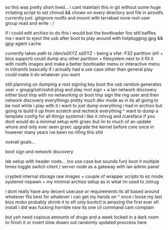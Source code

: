 so this was pretty short lived...
i cant maintain this in git without some huge irritating script to set chmod && chown on every directory and file in airootfs
currently just .gitignore rootfs and mount with terrabad none root user group read and write : / 

if i could edit archiso to do this i would but the bootloader foo still baffles me
i want to eject the usb after boot to play around with hotplugging gpg && gpg-agent cache

currently takes path to /dev/sdXYZ 
sdXYZ - being a vfat -F32 partition (efi + bios support)
could dump any other partition + filesystem next to it fill it with rootfs images and make a better bootloader menu or interactive menu in initramfs
basically if i actually had a use case other than general play could make it do whatever you want

still planning on dumping a root signing key
boot the usb random generates user + gnupg/ssh/sshd
plug and play root sign + a lan network discovery
either boot tmp with no networking or boot tmp sign the rng user and then network discovery
everythings pretty much dev mode as in its all going to be root while i play with it 
i want to just dump everything i had in archiso but going to build it up from scratch and recheck everything
^ want to dump a template config for all things systemd i like it /shrug and /careface if you dont
would do a minimal setup with grsec but im to much of an update whore and only ever seen grsec upgrade the kernel before core once in however many years ive been no-lifing this shit

overall goals...

boot sign and network discovery

lab setup with header node... (no use case but sounds fun) boot it multiple times toggle switch client / server node as a gateway with lan admin panel

crypted internal storage raw images + couple of wrapper scripts to ez mode systemd-nspawn + my minimal archiso setup as in what im used to /shrug

i dont really have any decent usecase or requirements its all based around whatever fits best for whatever i can get my hands on
^ once i loose my last bios mobo probably shrink it to efi only bootctl is amazing the first ever efi install i did was fucking horrible now its one cli command cant complain

but yeh need copious amounts of drugs and a week locked in a dark room to finish it or insert slow drawn out randomly updated proccess here


